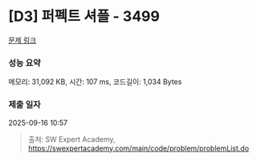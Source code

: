 # [D3] 퍼펙트 셔플 - 3499 

[문제 링크](https://swexpertacademy.com/main/code/problem/problemDetail.do?contestProbId=AWGsRbk6AQIDFAVW) 

### 성능 요약

메모리: 31,092 KB, 시간: 107 ms, 코드길이: 1,034 Bytes

### 제출 일자

2025-09-16 10:57



> 출처: SW Expert Academy, https://swexpertacademy.com/main/code/problem/problemList.do